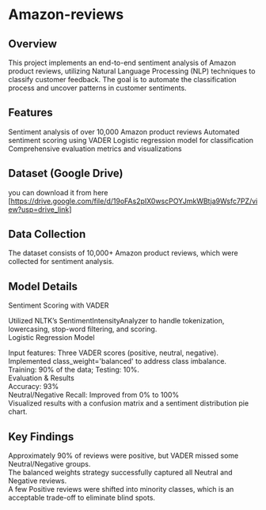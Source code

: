 # Amazon-reviews
## Overview
This project implements an end-to-end sentiment analysis of Amazon product reviews, utilizing Natural Language Processing (NLP) techniques to classify customer feedback. The goal is to automate the classification process and uncover patterns in customer sentiments.

## Features
Sentiment analysis of over 10,000 Amazon product reviews
Automated sentiment scoring using VADER
Logistic regression model for classification
Comprehensive evaluation metrics and visualizations

## Dataset (Google Drive)
you can download it from here [https://drive.google.com/file/d/19oFAs2pIX0wscPOYJmkWBtja9Wsfc7PZ/view?usp=drive_link]

## Data Collection
The dataset consists of 10,000+ Amazon product reviews, which were collected for sentiment analysis.

## Model Details
Sentiment Scoring with VADER  

Utilized NLTK’s SentimentIntensityAnalyzer to handle tokenization, lowercasing, stop-word filtering, and scoring.  
Logistic Regression Model  

Input features: Three VADER scores (positive, neutral, negative).  
Implemented class_weight='balanced' to address class imbalance.  
Training: 90% of the data; Testing: 10%.  
Evaluation & Results    
Accuracy: 93%  
Neutral/Negative Recall: Improved from 0% to 100%  
Visualized results with a confusion matrix and a sentiment distribution pie chart.  
## Key Findings
Approximately 90% of reviews were positive, but VADER missed some Neutral/Negative groups.  
The balanced weights strategy successfully captured all Neutral and Negative reviews.    
A few Positive reviews were shifted into minority classes, which is an acceptable trade-off to eliminate blind spots.  
